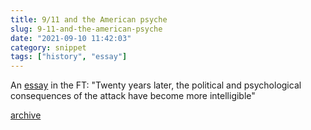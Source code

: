 ```yaml
---
title: 9/11 and the American psyche
slug: 9-11-and-the-american-psyche
date: "2021-09-10 11:42:03"
category: snippet
tags: ["history", "essay"]
---
```


An [essay](https://www.ft.com/content/7e50735e-17a8-4417-9d91-5db0b8ca9eed) in the FT:
"Twenty years later, the political and psychological consequences of the attack
have become more intelligible"

[archive](/documents/Siri-Hustvedt-9_11-and-the-American-psyche|Financial-Times.pdf)
